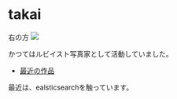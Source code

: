 # takai

右の方
![](https://d2v9k5u4v94ulw.cloudfront.net/small_light(dw=978,dh=398,da=s,ds=s,cw=978,ch=398,cc=FFFFFF)/assets/images/137848/original/bf1ae658-6516-4bbd-a590-01760987610e.jpeg?1433995803)

かつてはルビイスト写真家として活動していました。
- [最近の作品](https://www.wantedly.com/projects/22766)

最近は、ealsticsearchを触っています。
